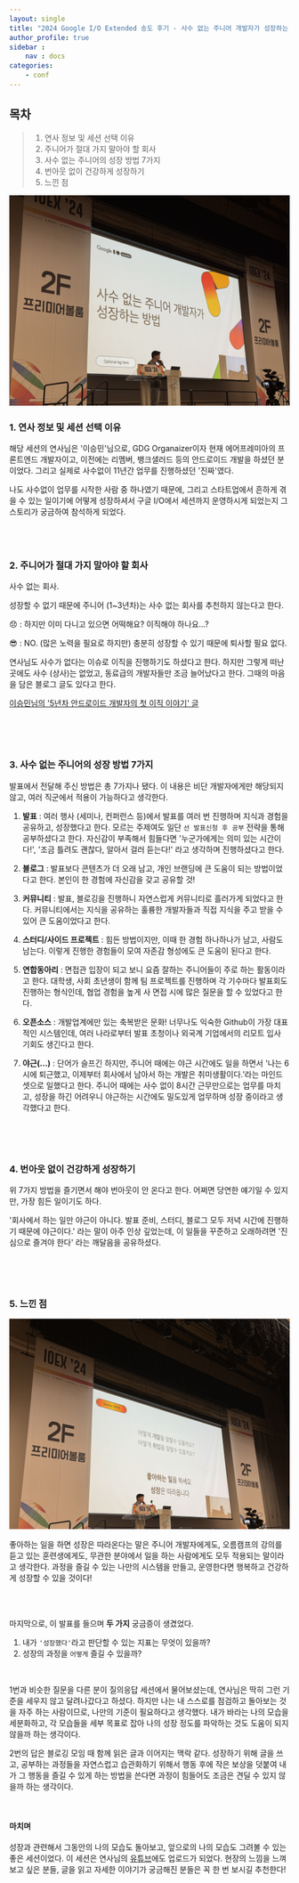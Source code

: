 ```yaml
---
layout: single
title: "2024 Google I/O Extended 송도 후기 - 사수 없는 주니어 개발자가 성장하는 방법 "
author_profile: true
sidebar :
    nav : docs
categories:
    - conf
---
```


## 목차

> 1. 연사 정보 및 세션 선택 이유
> 2. 주니어가 절대 가지 말아야 할 회사
> 3. 사수 없는 주니어의 성장 방법 7가지
> 4. 번아웃 없이 건강하게 성장하기
> 5. 느낀 점


![이미지 없음](/assets/images/IMG_7726.JPG)


### 1. 연사 정보 및 세션 선택 이유

해당 세션의 연사님은 '이승민'님으로, GDG Organaizer이자 현재 에어프레미아의 프론트엔드 개발자이고, 이전에는 리멤버, 뱅크샐러드 등의 안드로이드 개발을 하셨던 분이었다. 그리고 실제로 사수없이 11년간 업무를 진행하셨던 '진짜'였다.

나도 사수없이 업무를 시작한 사람 중 하나였기 때문에, 그리고 스타트업에서 흔하게 겪을 수 있는 일이기에 어떻게 성장하셔서 구글 I/O에서 세션까지 운영하시게 되었는지 그 스토리가 궁금하여 참석하게 되었다.      
<br/>
<br/>
<br/>

### 2. 주니어가 절대 가지 말아야 할 회사

사수 없는 회사.

성장할 수 없기 때문에 주니어 (1~3년차)는 사수 없는 회사를 추천하지 않는다고 한다.



😞 : 하지만 이미 다니고 있으면 어떡해요? 이직해야 하나요...?

😎 : NO. (많은 노력을 필요로 하지만) 충분히 성장할 수 있기 때문에 퇴사할 필요 없다.



연사님도 사수가 없다는 이슈로 이직을 진행하기도 하셨다고 한다. 하지만 그렇게 떠난 곳에도 사수 (상사)는 없었고, 동료급의 개발자들만 조금 늘어났다고 한다. 그때의 마음을 담은 블로그 글도 있다고 한다.

[이승민님의 '5년차 안드로이드 개발자의 첫 이직 이야기' 글](https://maryang710.medium.com/5%EB%85%84%EC%B0%A8-%EC%95%88%EB%93%9C%EB%A1%9C%EC%9D%B4%EB%93%9C-%EA%B0%9C%EB%B0%9C%EC%9E%90%EC%9D%98-%EC%B2%AB-%EC%9D%B4%EC%A7%81-%EC%9D%B4%EC%95%BC%EA%B8%B0-6004ccc0ca4f)


<br/>
<br/>
<br/>

### 3. 사수 없는 주니어의 성장 방법 7가지

발표에서 전달해 주신 방법은 총 7가지나 됐다. 이 내용은 비단 개발자에게만 해당되지 않고, 여러 직군에서 적용이 가능하다고 생각한다.



1. **발표** : 여러 행사 (세미나, 컨퍼런스 등)에서 발표를 여러 번 진행하며 지식과 경험을 공유하고, 성장했다고 한다. 모르는 주제여도 일단 `선 발표신청 후 공부` 전략을 통해 공부하셨다고 한다. 자신감이 부족해서 힘들다면 '누군가에게는 의미 있는 시간이다!', '조금 틀려도 괜찮다, 알아서 걸러 듣는다!' 라고 생각하며 진행하셨다고 한다.

2. **블로그** : 발표보다 콘텐츠가 더 오래 남고, 개인 브랜딩에 큰 도움이 되는 방법이었다고 한다. 본인이 한 경험에 자신감을 갖고 공유할 것!

3. **커뮤니티** : 발표, 블로깅을 진행하니 자연스럽게 커뮤니티로 흘러가게 되었다고 한다. 커뮤니티에서는 지식을 공유하는 훌륭한 개발자들과 직접 지식을 주고 받을 수 있어 큰 도움이었다고 한다.

4. **스터디/사이드 프로젝트** : 힘든 방법이지만, 이때 한 경험 하나하나가 남고, 사람도 남는다. 이렇게 진행한 경험들이 모여 자존감 형성에도 큰 도움이 된다고 한다.

5. **연합동아리** : 면접관 입장이 되고 보니 요즘 잘하는 주니어들이 주로 하는 활동이라고 한다. 대학생, 사회 초년생이 함께 팀 프로젝트를 진행하며 각 기수마다 발표회도 진행하는 형식인데, 협업 경험을 높게 사 면접 시에 많은 질문을 할 수 있었다고 한다.

6. **오픈소스** : 개발업계에만 있는 축복받은 문화! 너무나도 익숙한 Github이 가장 대표적인 시스템인데, 여러 나라로부터 발표 초청이나 외국계 기업에서의 리모트 입사 기회도 생긴다고 한다.

7. **야근(...)** : 단어가 슬프긴 하지만, 주니어 때에는 야근 시간에도 일을 하면서 '나는 6시에 퇴근했고, 이제부터 회사에서 남아서 하는 개발은 취미생활이다.'라는 마인드셋으로 일했다고 한다. 주니어 때에는 사수 없이 8시간 근무만으로는 업무를 마치고, 성장을 하긴 어려우니 야근하는 시간에도 밀도있게 업무하며 성장 중이라고 생각했다고 한다.

   
<br/>
<br/>
<br/>



### 4. 번아웃 없이 건강하게 성장하기

위 7가지 방법을 즐기면서 해야 번아웃이 안 온다고 한다. 어쩌면 당연한 얘기일 수 있지만, 가장 힘든 일이기도 하다.



'회사에서 하는 일만 야근이 아니다. 발표 준비, 스터디, 블로그 모두 저녁 시간에 진행하기 때문에 야근이다.' 라는 말이 아주 인상 깊었는데, 이 일들을 꾸준하고 오래하려면 '진심으로 즐겨야 한다' 라는 깨달음을 공유하셨다. 

<br/>
<br/>
<br/>


### 5. 느낀 점

![이미지 없음](/assets/images/IMG_7734.JPG)

좋아하는 일을 하면 성장은 따라온다는 말은 주니어 개발자에게도, 오름캠프의 강의를 듣고 있는 훈련생에게도, 무관한 분야에서 일을 하는 사람에게도 모두 적용되는 말이라고 생각한다. 과정을 즐길 수 있는 나만의 시스템을 만들고, 운영한다면 행복하고 건강하게 성장할 수 있을 것이다!

<br/>
<br/>

마지막으로, 이 발표를 들으며 **두 가지** 궁금증이 생겼었다.

1. 내가 `'성장했다'`라고 판단할 수 있는 지표는 무엇이 있을까?
2. 성장의 과정을 `어떻게` 즐길 수 있을까?

<br/>

1번과 비슷한 질문을 다른 분이 질의응답 세션에서 물어보셨는데, 연사님은 딱히 그런 기준을 세우지 않고 달려나갔다고 하셨다. 하지만 나는 내 스스로를 점검하고 돌아보는 것을 자주 하는 사람이므로, 나만의 기준이 필요하다고 생각했다. 내가 바라는 나의 모습을 세분화하고, 각 모습들을 세부 목표로 잡아 나의 성장 정도를 파악하는 것도 도움이 되지 않을까 하는 생각이다.



2번의 답은 블로깅 모임 때 함께 읽은 글과 이어지는 맥락 같다. 성장하기 위해 글을 쓰고, 공부하는 과정들을 자연스럽고 습관화하기 위해서 행동 후에 작은 보상을 덧붙여 내가 그 행동을 즐길 수 있게 하는 방법을 쓴다면 과정이 힘들어도 조금은 견딜 수 있지 않을까 하는 생각이다.

<br/>

#### 마치며
성장과 관련해서 그동안의 나의 모습도 돌아보고, 앞으로의 나의 모습도 그려볼 수 있는 좋은 세션이었다.
이 세션은 연사님의 [유튜브](https://youtu.be/REZ0rrgphEs?si=z4bsDyr1RyPt_3hJ)에도 업로드가 되었다.
현장의 느낌을 느껴보고 싶은 분들, 글을 읽고 자세한 이야기가 궁금해진 분들은 꼭 한 번 보시길 추천한다!
